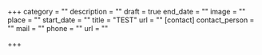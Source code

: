 +++
category = ""
description = ""
draft = true
end_date = ""
image = ""
place = ""
start_date = ""
title = "TEST"
url = ""
[contact]
contact_person = ""
mail = ""
phone = ""
url = ""

+++
